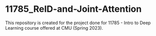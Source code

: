# 11785_ReID-and-Joint-Attention
This repository is created for the project done for 11785 - Intro to Deep Learning course offered at CMU (Spring 2023).
